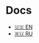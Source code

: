 # Docs

- [:us: EN](https://teklarit.github.io/PIDControllerDocumentation/#/)
- [:ru: RU](https://teklarit.github.io/PIDControllerDocumentation/#/ru/)
